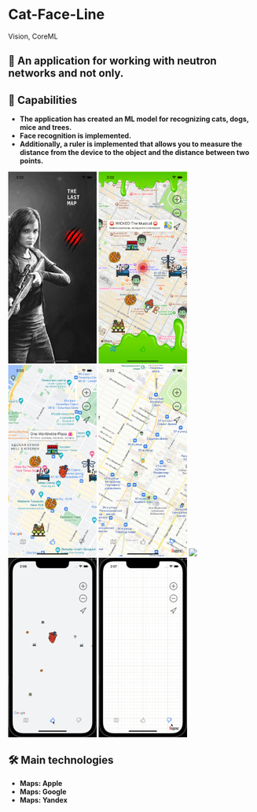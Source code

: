 # Cat-Face-Line
Vision, CoreML

## 🤖 An application for working with neutron networks and not only.

## 🚀 Capabilities
- **The application has created an ML model for recognizing cats, dogs, mice and trees.**
- **Face recognition is implemented.**
- **Additionally, a ruler is implemented that allows you to measure the distance from the device to the object and the distance between two points.**

<p>

 <img style="width: 180px;" src="https://github.com/NovikovaOlga/Maps/blob/main/screens/screen1.png">
 <img style="width: 180px;" src="https://github.com/NovikovaOlga/Maps/blob/main/screens/screen2.png">
 <img style="width: 180px;" src="https://github.com/NovikovaOlga/Maps/blob/main/screens/screen3.png">
 <img style="width: 180px;" src="https://github.com/NovikovaOlga/Maps/blob/main/screens/screen4.png">
 <img style="width: 180px;" src="https://github.com/NovikovaOlga/Maps/blob/main/screens/Demo1.gif">
 <img style="width: 180px;" src="https://github.com/NovikovaOlga/Maps/blob/main/screens/Demo2.gif">
 <img style="width: 180px;" src="https://github.com/NovikovaOlga/Maps/blob/main/screens/Demo3.gif">
 <p>

## 🛠️ Main technologies
 - **Maps: Apple**
 - **Maps: Google**
 - **Maps: Yandex**
